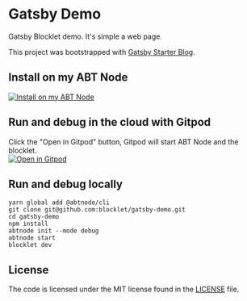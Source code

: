 # Gatsby Demo

Gatsby Blocklet demo. It's simple a web page.  

This project was bootstrapped with [Gatsby Starter Blog](https://github.com/gatsbyjs/gatsby-starter-blog).

## Install on my ABT Node

[![Install on my ABT Node](https://raw.githubusercontent.com/blocklet/development-guide/main/assets/install_on_abtnode.svg)](https://install.arcblock.io/?action=blocklet-install&meta_url=https%3A%2F%2Fgithub.com%2Fblocklet%2Fgatsby-demo%2Freleases%2Fdownload%2F1.0.1%2Fblocklet.json)

## Run and debug in the cloud with Gitpod

Click the "Open in Gitpod" button, Gitpod will start ABT Node and the blocklet.<br>[![Open in Gitpod](https://gitpod.io/button/open-in-gitpod.svg)](https://gitpod.io/#https://github.com/blocklet/gatsby-demo)

## Run and debug locally

```shell
yarn global add @abtnode/cli
git clone git@github.com:blocklet/gatsby-demo.git
cd gatsby-demo
npm install
abtnode init --mode debug
abtnode start
blocklet dev
```

## License

The code is licensed under the MIT license found in the
[LICENSE](LICENSE) file.
